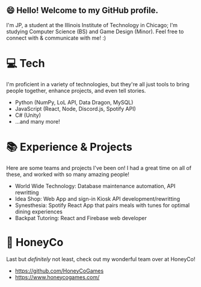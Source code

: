 ## :smile: Hello! Welcome to my GitHub profile. 
I'm JP, a student at the Illinois Institute of Technology in Chicago; I'm studying Computer Science (BS) and Game Design (Minor). Feel free to connect with & communicate with me! :)


# :computer: Tech
I'm proficient in a variety of technologies, but they're all just tools to bring people together, enhance projects, and even tell stories. 
- Python (NumPy, LoL API, Data Dragon, MySQL)
- JavaScript (React, Node, Discord.js, Spotify API)
- C# (Unity)
- ...and many more!

# :books: Experience & Projects
Here are some teams and projects I've been on! I had a great time on all of these, and worked with so many amazing people!
- World Wide Technology: Database maintenance automation, API rewritting
- Idea Shop: Web App and sign-in Kiosk API development/rewritting
- Synesthesia: Spotify React App that pairs meals with tunes for optimal dining experiences
- Backpat Tutoring: React and Firebase web developer

# :honey_pot: HoneyCo
Last but *definitely* not least, check out my wonderful team over at HoneyCo!
- https://github.com/HoneyCoGames
- https://www.honeycogames.com/
